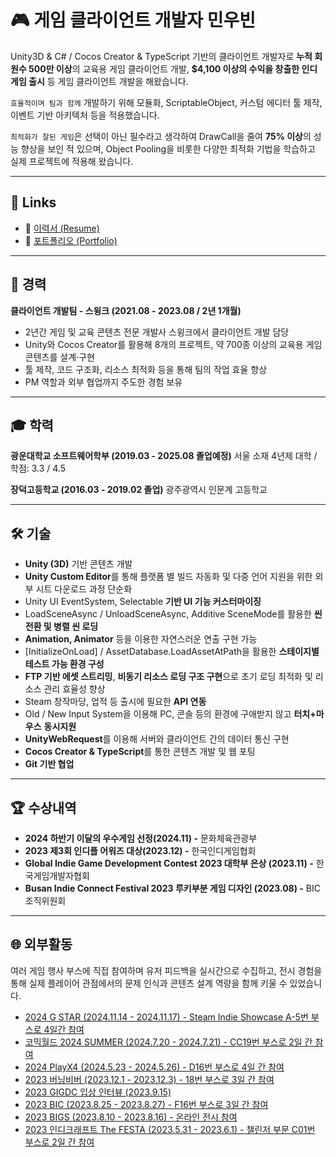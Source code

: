 # 🎮 게임 클라이언트 개발자 민우빈

Unity3D & C# / Cocos Creator & TypeScript 기반의 클라이언트 개발자로 **누적 회원수 500만 이상**의 교육용 게임 클라이언트 개발, **\$4,100 이상의 수익을 창출한 인디 게임 출시** 등 게임 클라이언트 개발을 해왔습니다.

`효율적이며 팀과 함께` 개발하기 위해 모듈화, ScriptableObject, 커스텀 에디터 툴 제작, 이벤트 기반 아키텍처 등을 적용했습니다.

`최적화가 잘된 게임`은 선택이 아닌 필수라고 생각하여 DrawCall을 줄여 **75% 이상**의 성능 향상을 보인 적 있으며, Object Pooling을 비롯한 다양한 최적화 기법을 학습하고 실제 프로젝트에 적용해 왔습니다.

---

## 📌 Links

* 📄 [이력서 (Resume)](https://www.notion.so/1d91e102612780e1bde6d1d12a486c41)
* 📁 [포트폴리오 (Portfolio)](https://www.notion.so/1de1e102612780fb94e0fd953531acc3?pvs=4)

---

## 💼 경력

**클라이언트 개발팀 - 스윙크 (2021.08 - 2023.08 / 2년 1개월)**

* 2년간 게임 및 교육 콘텐츠 전문 개발사 스윙크에서 클라이언트 개발 담당
* Unity와 Cocos Creator를 활용해 8개의 프로젝트, 약 700종 이상의 교육용 게임 콘텐츠를 설계·구현
* 툴 제작, 코드 구조화, 리소스 최적화 등을 통해 팀의 작업 효율 향상
* PM 역할과 외부 협업까지 주도한 경험 보유

---

## 🎓 학력

**광운대학교 소프트웨어학부 (2019.03 - 2025.08 졸업예정)**
서울 소재 4년제 대학 / 학점: 3.3 / 4.5

**장덕고등학교 (2016.03 - 2019.02 졸업)**
광주광역시 인문계 고등학교

---

## 🛠 기술

* **Unity (3D)** 기반 콘텐츠 개발
* **Unity Custom Editor**를 통해 플랫폼 별 빌드 자동화 및 다중 언어 지원을 위한 외부 시트 다운로드 과정 단순화
* Unity UI EventSystem, Selectable **기반 UI 기능 커스터마이징**
* LoadSceneAsync / UnloadSceneAsync, Additive SceneMode를 활용한 **씬 전환 및 병렬 씬 로딩**
* **Animation, Animator** 등을 이용한 자연스러운 연출 구현 가능
* \[InitializeOnLoad] / AssetDatabase.LoadAssetAtPath을 활용한 **스테이지별 테스트 가능 환경 구성**
* **FTP 기반 에셋 스트리밍**, **비동기 리소스 로딩 구조 구현**으로 초기 로딩 최적화 및 리소스 관리 효율성 향상
* Steam 창작마당, 업적 등 출시에 필요한 **API 연동**
* Old / New Input System을 이용해 PC, 콘솔 등의 환경에 구애받지 않고 **터치+마우스** **동시지원**
* **UnityWebRequest**를 이용해 서버와 클라이언트 간의 데이터 통신 구현
* **Cocos Creator & TypeScript**를 통한 콘텐츠 개발 및 웹 포팅
* **Git 기반 협업**

---

## 🏆 수상내역

* **2024 하반기 이달의 우수게임 선정(2024.11) -** 문화체육관광부
* **2023 제3회 인디플 어워즈 대상(2023.12) -** 한국인디게임협회
* **Global Indie Game Development Contest 2023 대학부 은상 (2023.11) -** 한국게임개발자협회
* **Busan Indie Connect Festival 2023 루키부분 게임 디자인 (2023.08) -** BIC조직위원회

---

## 🌐 외부활동

여러 게임 행사 부스에 직접 참여하며 유저 피드백을 실시간으로 수집하고, 전시 경험을 통해 실제 플레이어 관점에서의 문제 인식과 콘텐츠 설계 역량을 함께 키울 수 있었습니다.

* [2024 G STAR (2024.11.14 - 2024.11.17) - Steam Indie Showcase A-5번 부스로 4일간 참여](https://youtu.be/6EqRDIGIs3Q?t=1059)
* [코믹월드 2024 SUMMER (2024.7.20 - 2024.7.21) - CC19번 부스로 2일 간 참여](https://x.com/base0official/status/1814492173041389893)
* [2024 PlayX4 (2024.5.23 - 2024.5.26) - D16번 부스로 4일 간 참여](https://www.ftoday.co.kr/news/articleView.html?idxno=321929)
* [2023 버닝비버 (2023.12.1 - 2023.12.3) - 18번 부스로 3일 간 참여](https://youtu.be/gKOVzOofCec?si=MRLBd4o0fCbNsS-R)
* [2023 GIGDC 입상 인터뷰 (2023.9.15)](https://www.thisisgame.com/webzine/nboard/5/?page=4&n=177702)
* [2023 BIC (2023.8.25 - 2023.8.27) - F16번 부스로 3일 간 참여](https://blog.naver.com/bic_fest/223735406249)
* [2023 BIGS (2023.8.10 - 2023.8.16) - 온라인 전시 참여](https://x.com/base0official/status/1690998511633113088)
* [2023 인디크래프트 The FESTA (2023.5.31 - 2023.6.1) - 챌린저 부문 C01번 부스로 2일 간 참여](https://www.snip.or.kr/indiecraft/contents/idcrft-2023.do?schM=view&page=1&viewCount=999&id=16116&schBdcode=2023&schGroupCode=)
